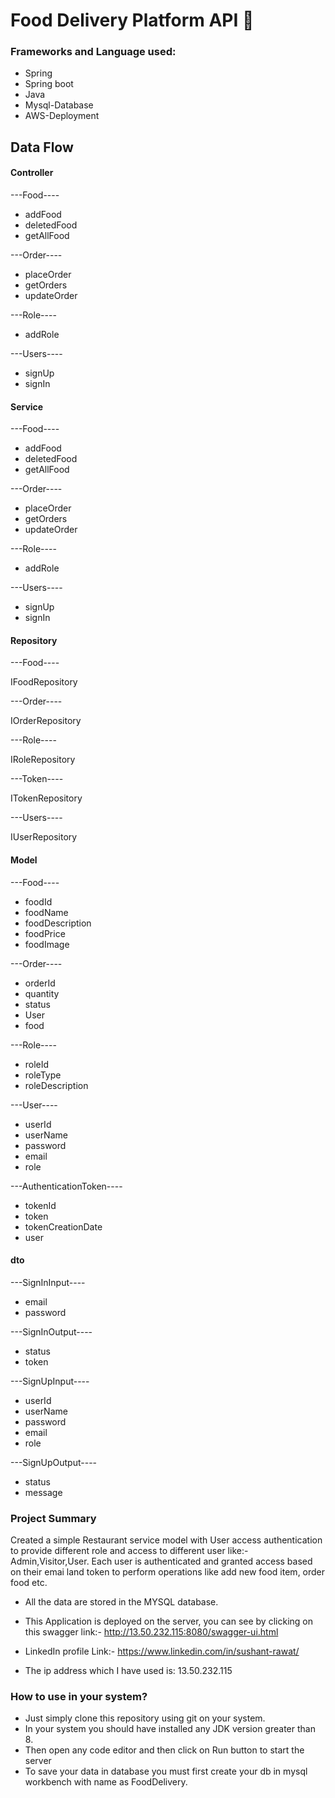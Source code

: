 # Food Delivery Platform API 👋

### Frameworks and Language used:
 - Spring
 - Spring boot
 - Java
 - Mysql-Database
 - AWS-Deployment
 
## Data Flow
 #### Controller
---Food----
 - addFood
 - deletedFood
 - getAllFood

 ---Order----
 - placeOrder
 - getOrders
 - updateOrder

 ---Role----
 - addRole

 ---Users----
 - signUp
 - signIn

 #### Service
  ---Food----
 - addFood
 - deletedFood
 - getAllFood

 ---Order----
 - placeOrder
 - getOrders
 - updateOrder

 ---Role----
 - addRole

 ---Users----
 - signUp
 - signIn

 #### Repository
 ---Food----

 IFoodRepository

 ---Order----

 IOrderRepository

 ---Role----

 IRoleRepository

 ---Token----

 ITokenRepository

 ---Users----

 IUserRepository

 #### Model
 ---Food----
 - foodId
 - foodName
 - foodDescription
 - foodPrice
 - foodImage
 
 ---Order----
 - orderId
 - quantity
 - status
 - User
 - food

 ---Role----
 - roleId
 - roleType
 - roleDescription

 ---User----
 - userId
 - userName
 - password
 - email
 - role

---AuthenticationToken----
- tokenId
- token
- tokenCreationDate
- user

#### dto
 ---SignInInput----
 - email
 - password
 
 ---SignInOutput----
 - status
 - token

 ---SignUpInput----
 - userId
 - userName
 - password
 - email
 - role

 ---SignUpOutput----
 - status
 - message

### Project Summary
Created a simple Restaurant service model with User access authentication to provide different role and access to different user like:- Admin,Visitor,User. Each user is authenticated and granted access based on their emai land token to perform operations like add new food item, order food etc.


- All the data are stored in the MYSQL database.

- This Application is deployed on the server, you can see by clicking on this swagger link:-
http://13.50.232.115:8080/swagger-ui.html
- LinkedIn profile Link:-
https://www.linkedin.com/in/sushant-rawat/

- The ip address which I have used is:
13.50.232.115

### How to use in your system?
 - Just simply clone this repository using git on your system.
 - In your system you should have installed any JDK version     greater than 8.
 - Then open any code editor and then click on Run button to start the server
 - To save your data in database you must first create your db in mysql workbench with name as FoodDelivery.
